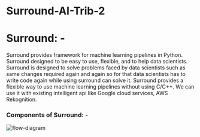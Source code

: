 # Surround-AI-Trib-2
# Surround: -

Surround provides framework for machine learning pipelines in Python. Surround designed to be easy to use, flexible, and to help data scientists. 
Surround is designed to solve problems faced by data scientists such as same changes required again and again so for that data scientists has to write code again while using surround can solve it. 
Surround provides a flexible way to use machine learning pipelines without using C/C++.
We can use it with existing intelligent api like Google cloud services, AWS Rekognition.

### Components of Surround: -
 
![flow-diagram](https://user-images.githubusercontent.com/41299402/57239593-a7c69180-706f-11e9-8371-c97bfa688cd4.png)


